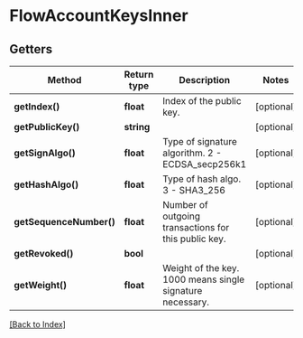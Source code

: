 # FlowAccountKeysInner

## Getters

Method | Return type | Description | Notes
------------ | ------------- | ------------- | -------------
**getIndex()** | **float** | Index of the public key. | [optional]
**getPublicKey()** | **string** |  | [optional]
**getSignAlgo()** | **float** | Type of signature algorithm. 2 - ECDSA_secp256k1 | [optional]
**getHashAlgo()** | **float** | Type of hash algo. 3 - SHA3_256 | [optional]
**getSequenceNumber()** | **float** | Number of outgoing transactions for this public key. | [optional]
**getRevoked()** | **bool** |  | [optional]
**getWeight()** | **float** | Weight of the key. 1000 means single signature necessary. | [optional]

[[Back to Index]](../index.md)

